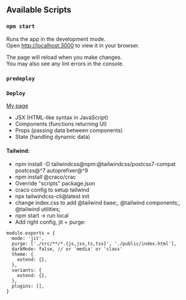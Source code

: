 ## Available Scripts

### `npm start`

Runs the app in the development mode.\
Open [http://localhost:3000](http://localhost:3000) to view it in your browser.

The page will reload when you make changes.\
You may also see any lint errors in the console.

### `predeploy`

### `Deploy`

[My page](https://koen-smit.github.io/Portfolio/)




- JSX (HTML-like syntax in JavaScript)
- Components (functions returning UI)
- Props (passing data between components)
- State (handling dynamic data)

#### Tailwind:

- npm install -D tailwindcss@npm:@tailwindcss/postcss7-compat postcss@^7 autoprefixer@^9
- npm install @craco/crac
- Override "scripts" package.json
- craco config to setup tailwind
- npx tailwindcss-cli@latest init
- change index.css to add @tailwind base;, @tailwind components;, @tailwind utilities;
- npm start -> run local
- Add right config, jit + purge:
```JS
module.exports = {
  mode: 'jit',
  purge: ['./src/**/*.{js,jsx,ts,tsx}', './public/index.html'],
  darkMode: false, // or 'media' or 'class'
  theme: {
    extend: {},
  },
  variants: {
    extend: {},
  },
  plugins: [],
}
```
